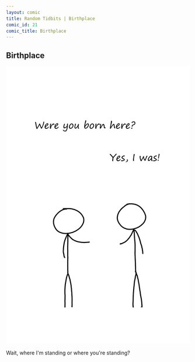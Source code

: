 ```yaml
---
layout: comic
title: Random Tidbits | Birthplace
comic_id: 21
comic_title: Birthplace
---
```


## Birthplace

<img id="img21" src="/assets/images/21.png">

Wait, where I'm standing or where you're standing?

